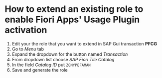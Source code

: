 # How to extend an existing role to enable Fiori Apps' Usage Plugin activation

1. Edit your the role that you want to extend in SAP Gui transaction **PFCG**
2. Go to *Menu* tab
3. Expand the dropdown for the button named *Transaction*
4. From dropdown list choose *SAP Fiori Tile Catalog*
5. In the field *Catalog ID* put `ZCNYPEFAMAN`
6. Save and generate the role
